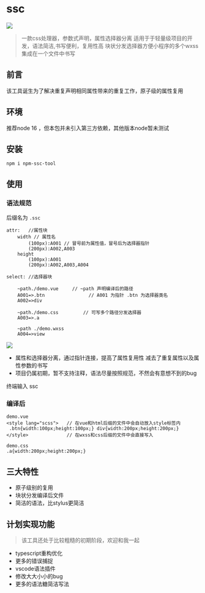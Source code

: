 # ssc
![](http://kaifariji.top/static/img/f8088ac8813475d18fe6ece6ecd385a3.图片1.png)



> 一款css处理器，参数式声明，属性选择器分离
> 适用于于轻量级项目的开发，语法简洁,书写便利，复用性高
> 块状分发选择器方便小程序的多个wxss集成在一个文件中书写 

## 前言
该工具诞生为了解决重复声明相同属性带来的重复工作，原子级的属性复用
## 环境
推荐node 16 ，但本包并未引入第三方依赖，其他版本node暂未测试
## 安装
```
npm i npm-ssc-tool
```
## 使用
### 语法规范
后缀名为 `.ssc`
    
```
attr:   //属性块
    width // 属性名
        (100px):A001 // 冒号前为属性值，冒号后为选择器指针
        (200px):A002,A003
    height
        (100px):A001
        (200px):A002,A003,A004
        
select: //选择器块

    ~path./demo.vue     // ~path 声明编译后的路径
    A001=>.btn                // A001 为指针 .btn 为选择器类名
    A002=>div
    
    ~path./demo.css         // 可写多个路径分发选择器
    A003=>.a
    
    ~path ./demo.wxss
    A004=>view
```

![](http://kaifariji.top/static/img/c01e74234325380e1d08fd70840afda6.20230222171024.png)

- 属性和选择器分离，通过指针连接，提高了属性复用性
  减去了重复属性以及属性参数的书写
- 项目仍属初期，暂不支持注释，语法尽量按照规范，不然会有意想不到的bug


终端输入 ssc <path>
### 编译后
```
demo.vue
<style lang="scss">   // 在vue和html后缀的文件中会自动放入style标签内
 .btn{width:100px;height:100px;} div{width:200px;height:200px;}
</style>              // 在wxss和css后缀的文件中会直接写入
```
```
demo.css    
.a{width:200px;height:200px;}
```

## 三大特性
 - 原子级别的复用
 - 块状分发编译后文件
 - 简洁的语法，比stylus更简洁
## 计划实现功能
> 该工具还处于比较粗糙的初期阶段，欢迎和我一起
- typescript重构优化
- 更多的错误捕捉
- vscode语法插件
- 修改大大小小的bug
- 更多的语法糖简洁写法
